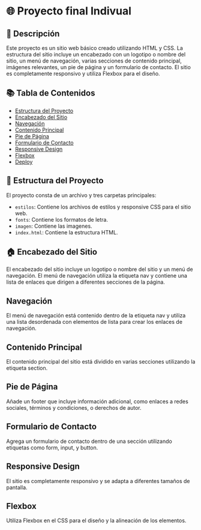 # 🌐 Proyecto final Indivual
## 📜 Descripción

Este proyecto es un sitio web básico creado utilizando HTML y CSS. La estructura del sitio incluye un encabezado con un logotipo o nombre del sitio, un menú de navegación, varias secciones de contenido principal, imágenes relevantes, un pie de página y un formulario de contacto. El sitio es completamente responsivo y utiliza Flexbox para el diseño.

## 📚 Tabla de Contenidos

- [Estructura del Proyecto](#estructura-del-proyecto)
- [Encabezado del Sitio](#encabezado-del-sitio)
- [Navegación](#navegación)
- [Contenido Principal](#contenido-principal)
- [Pie de Página](#pie-de-página)
- [Formulario de Contacto](#formulario-de-contacto)
- [Responsive Design](#responsive-design)
- [Flexbox](#flexbox)
- [Deploy](#deploy)

## 📁 Estructura del Proyecto

El proyecto consta de un archivo y tres carpetas principales:

- `estilos`: Contiene los archivos de estilos y responsive CSS para el sitio web.
- `fonts`: Contiene los formatos de letra.
- `imagen`: Contiene las imagenes.
- `index.html`: Contiene la estructura HTML.

## 🏠 Encabezado del Sitio

El encabezado del sitio incluye un logotipo o nombre del sitio y un menú de navegación. El menú de navegación utiliza la etiqueta nav y contiene una lista de enlaces que dirigen a diferentes secciones de la página.

## Navegación

El menú de navegación está contenido dentro de la etiqueta nav y utiliza una lista desordenada con elementos de lista para crear los enlaces de navegación.

## Contenido Principal

El contenido principal del sitio está dividido en varias secciones utilizando la etiqueta section.

## Pie de Página

Añade un footer que incluye información adicional, como enlaces a redes sociales, términos y condiciones, o derechos de autor.

## Formulario de Contacto

Agrega un formulario de contacto dentro de una sección utilizando etiquetas como form, input, y button.

## Responsive Design

El sitio es completamente responsivo y se adapta a diferentes tamaños de pantalla.

## Flexbox

Utiliza Flexbox en el CSS para el diseño y la alineación de los elementos.
